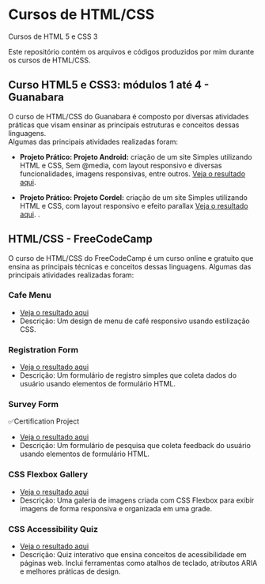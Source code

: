 # Cursos de HTML/CSS

Cursos de HTML 5 e CSS 3

Este repositório contém os arquivos e códigos produzidos por mim durante os cursos de HTML/CSS.

## Curso HTML5 e CSS3: módulos 1 até 4 - Guanabara

O curso de HTML/CSS do Guanabara é composto por diversas atividades práticas que visam ensinar as principais estruturas e conceitos dessas linguagens. <br>
Algumas das principais atividades realizadas foram:

- **Projeto Prático: Projeto Android:** criação de um site Simples utilizando HTML e CSS, Sem @media, com layout responsivo e diversas funcionalidades, imagens responsivas, entre outros. [Veja o resultado aqui](https://viniciusluz99.github.io/Projeto-android/).

- **Projeto Prático: Projeto Cordel:** criação de um site Simples utilizando HTML e CSS, com layout responsivo e efeito parallax [Veja o resultado aqui](https://viniciusluz99.github.io/Projeto-cordel/).
  .

## HTML/CSS - FreeCodeCamp

O curso de HTML/CSS do FreeCodeCamp é um curso online e gratuito que ensina as principais técnicas e conceitos dessas linguagens. Algumas das principais atividades realizadas foram:

### Cafe Menu
- [Veja o resultado aqui](https://viniciusluz99.github.io/Cursos-HTML-5-CSS-3/FreeCodeCamp/2-CoffeMenu/menu.html)
- Descrição: Um design de menu de café responsivo usando estilização CSS.

### Registration Form
- [Veja o resultado aqui](https://viniciusluz99.github.io/Cursos-HTML-5-CSS-3/FreeCodeCamp/4-Build%20a%20Registration%20Form/index.html)
- Descrição: Um formulário de registro simples que coleta dados do usuário usando elementos de formulário HTML.

### Survey Form
✅Certification Project
- [Veja o resultado aqui](https://viniciusluz99.github.io/Project-Survey-Form/)
- Descrição: Um formulário de pesquisa que coleta feedback do usuário usando elementos de formulário HTML.

### CSS Flexbox Gallery
- [Veja o resultado aqui](https://viniciusluz99.github.io/Cursos-HTML-5-CSS-3/FreeCodeCamp/7-Photo%20Gallery/index.html)
- Descrição: Uma galeria de imagens criada com CSS Flexbox para exibir imagens de forma responsiva e organizada em uma grade.

### CSS Accessibility Quiz
- [Veja o resultado aqui](https://viniciusluz99.github.io/Cursos-HTML-5-CSS-3/FreeCodeCamp/9-Accessibility%20Quiz/index.html)
- Descrição: Quiz interativo que ensina conceitos de acessibilidade em páginas web.
Inclui ferramentas como atalhos de teclado, atributos ARIA e melhores práticas de design.
